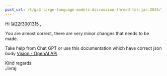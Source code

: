 ```yaml
---
post_url: /t/ga3-large-language-models-discussion-thread-tds-jan-2025/163247/9
---
```

Hi [@22f3001315](/u/22f3001315) ,

You are almost correct, there are very minor changes that needs to be made.

Take help from Chat GPT or use this documentation which have correct json body [Vision - OpenAI API](https://platform.openai.com/docs/guides/vision).

Kind regards  
Jivraj